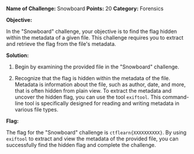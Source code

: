 **Name of Challenge:** Snowboard
**Points:** 20
**Category:** Forensics

**Objective:**

In the "Snowboard" challenge, your objective is to find the flag hidden within the metadata of a given file. This challenge requires you to extract and retrieve the flag from the file's metadata.

**Solution:**

1. Begin by examining the provided file in the "Snowboard" challenge.

2. Recognize that the flag is hidden within the metadata of the file. Metadata is information about the file, such as author, date, and more, that is often hidden from plain view. To extract the metadata and uncover the hidden flag, you can use the tool `exiftool`. This command-line tool is specifically designed for reading and writing metadata in various file types.

**Flag:**

The flag for the "Snowboard" challenge is `ctflearn{XXXXXXXXXX}`. By using `exiftool` to extract and view the metadata of the provided file, you can successfully find the hidden flag and complete the challenge.